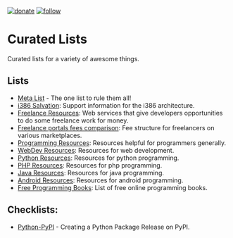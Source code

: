 [![donate](https://img.shields.io/badge/-Donate-blue.svg?logo=paypal)](https://www.paypal.com/cgi-bin/webscr?cmd=_s-xclick&hosted_button_id=JM8FUXNFUK6EU)
[![follow](https://img.shields.io/twitter/follow/prahladyeri.svg?style=social)](https://twitter.com/prahladyeri)

# Curated Lists

Curated lists for a variety of awesome things.

## Lists


- [Meta List](metalist.md) - The one list to rule them all!
- [i386 Salvation](lists/x86_salvation.md): Support information for the i386 architecture.
- [Freelance Resources](lists/freelancing.md): Web services that give developers opportunities to do some freelance work for money.
- [Freelance portals fees comparison](lists/freelancing_fees.md): Fee structure for freelancers on various marketplaces.
- [Programming Resources](lists/programming.md): Resources helpful for programmers generally.
- [WebDev Resources](lists/web.md): Resources for web development.
- [Python Resources](lists/python.md): Resources for python programming.
- [PHP Resources](lists/php.md): Resources for php programming.
- [Java Resources](lists/java.md): Resources for java programming.
- [Android Resources](lists/android.md): Resources for android programming.
- [Free Programming Books](lists/books.md): List of free online programming books.

## Checklists:

- [Python-PyPI](check_lists/python-pypi.md) - Creating a Python Package Release on PyPI.